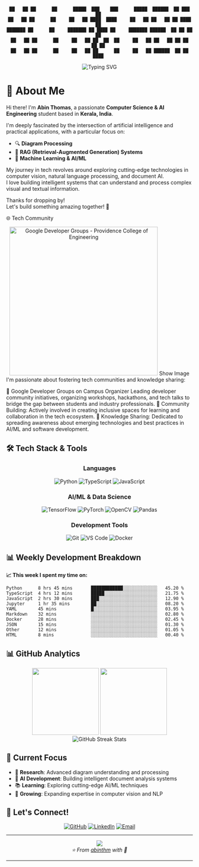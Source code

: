 <div align="center">

```
██   ██ ██      ██      █████  ███    ███      █████  ██████  ██ ███    ██ 
██   ██ ██      ██     ██   ██ ████  ████     ██   ██ ██   ██ ██ ████   ██ 
███████ ██      ██     ███████ ██ ████ ██     ███████ ██████  ██ ██ ██  ██ 
██   ██ ██      ██     ██   ██ ██  ██  ██     ██   ██ ██   ██ ██ ██  ██ ██ 
██   ██ ██      ██     ██   ██ ██      ██     ██   ██ ██████  ██ ██   ████ 
```

</div>


<div align="center">
  <img src="https://readme-typing-svg.herokuapp.com?font=Fira+Code&weight=600&size=28&duration=4000&pause=1000&color=00D4AA&center=true&vCenter=true&multiline=true&width=600&height=100&lines=Computer+Science+%26+AI/ML+Engineer" alt="Typing SVG" />
</div>

# 🚀 About Me

Hi there! I'm **Abin Thomas**, a passionate **Computer Science & AI Engineering** student based in **Kerala, India**.

I'm deeply fascinated by the intersection of artificial intelligence and practical applications, with a particular focus on:

- 🔍 **Diagram Processing**  
- 🤖 **RAG (Retrieval-Augmented Generation) Systems**  
- 🧠 **Machine Learning & AI/ML**

My journey in tech revolves around exploring cutting-edge technologies in computer vision, natural language processing, and document AI.  
I love building intelligent systems that can understand and process complex visual and textual information.

Thanks for dropping by!  
Let's build something amazing together! 🚀

🌐 Tech Community
<div align="center">
<img src="https://i.imgur.com/your-gdg-logo.png" alt="Google Developer Groups - Providence College of Engineering" width="400"/>
Show Image
</div>
I'm passionate about fostering tech communities and knowledge sharing:

👥 Google Developer Groups on Campus Organizer
Leading developer community initiatives, organizing workshops, hackathons, and tech talks to bridge the gap between students and industry professionals.
🎤 Community Building: Actively involved in creating inclusive spaces for learning and collaboration in the tech ecosystem.
📢 Knowledge Sharing: Dedicated to spreading awareness about emerging technologies and best practices in AI/ML and software development.
## 🛠️ Tech Stack & Tools

<div align="center">

### Languages
![Python](https://img.shields.io/badge/Python-3776AB?style=for-the-badge&logo=python&logoColor=white)
![TypeScript](https://img.shields.io/badge/TypeScript-007ACC?style=for-the-badge&logo=typescript&logoColor=white)
![JavaScript](https://img.shields.io/badge/JavaScript-F7DF1E?style=for-the-badge&logo=javascript&logoColor=black)

### AI/ML & Data Science
![TensorFlow](https://img.shields.io/badge/TensorFlow-FF6F00?style=for-the-badge&logo=tensorflow&logoColor=white)
![PyTorch](https://img.shields.io/badge/PyTorch-EE4C2C?style=for-the-badge&logo=pytorch&logoColor=white)
![OpenCV](https://img.shields.io/badge/OpenCV-27338e?style=for-the-badge&logo=OpenCV&logoColor=white)
![Pandas](https://img.shields.io/badge/Pandas-2C2D72?style=for-the-badge&logo=pandas&logoColor=white)

### Development Tools
![Git](https://img.shields.io/badge/Git-F05032?style=for-the-badge&logo=git&logoColor=white)
![VS Code](https://img.shields.io/badge/VS_Code-0078d4?style=for-the-badge&logo=visual-studio-code&logoColor=white)
![Docker](https://img.shields.io/badge/Docker-2496ED?style=for-the-badge&logo=docker&logoColor=white)

</div>



## 📊 Weekly Development Breakdown

**📈 This week I spent my time on:**

<!--START_SECTION:waka-->
```text
Python      8 hrs 45 mins       ████████████░░░░░░░░░░░░░   45.20 % 
TypeScript  4 hrs 12 mins       █████░░░░░░░░░░░░░░░░░░░░   21.75 % 
JavaScript  2 hrs 30 mins       ███░░░░░░░░░░░░░░░░░░░░░░   12.90 % 
Jupyter     1 hr 35 mins        ██░░░░░░░░░░░░░░░░░░░░░░░   08.20 % 
YAML        45 mins             █░░░░░░░░░░░░░░░░░░░░░░░░   03.95 % 
Markdown    32 mins             ░░░░░░░░░░░░░░░░░░░░░░░░░   02.80 % 
Docker      28 mins             ░░░░░░░░░░░░░░░░░░░░░░░░░   02.45 % 
JSON        15 mins             ░░░░░░░░░░░░░░░░░░░░░░░░░   01.30 % 
Other       12 mins             ░░░░░░░░░░░░░░░░░░░░░░░░░   01.05 % 
HTML        8 mins              ░░░░░░░░░░░░░░░░░░░░░░░░░   00.40 %
```
<!--END_SECTION:waka-->

## 📊 GitHub Analytics

<div align="center">
  <img height="180em" src="https://github-readme-stats.vercel.app/api?username=abinthm&show_icons=true&theme=tokyonight&include_all_commits=true&count_private=true&hide_border=true&bg_color=0D1117&title_color=00D4AA&icon_color=00D4AA&text_color=ffffff"/>
  <img height="180em" src="https://github-readme-stats.vercel.app/api/top-langs/?username=abinthm&layout=compact&langs_count=8&theme=tokyonight&hide_border=true&bg_color=0D1117&title_color=00D4AA&text_color=ffffff"/>
</div>

<div align="center">
  <img src="https://github-readme-streak-stats.herokuapp.com/?user=abinthm&theme=tokyonight&hide_border=true&background=0D1117&stroke=00D4AA&ring=00D4AA&fire=00D4AA&currStreakLabel=00D4AA" alt="GitHub Streak Stats"/>
</div>

## 🎯 Current Focus

- 🔬 **Research**: Advanced diagram understanding and processing
- 🤖 **AI Development**: Building intelligent document analysis systems
- 📚 **Learning**: Exploring cutting-edge AI/ML techniques
- 🌱 **Growing**: Expanding expertise in computer vision and NLP

## 🤝 Let's Connect!

<div align="center">

[![GitHub](https://img.shields.io/badge/GitHub-100000?style=for-the-badge&logo=github&logoColor=white)](https://github.com/abinthm)
[![LinkedIn](https://img.shields.io/badge/LinkedIn-0077B5?style=for-the-badge&logo=linkedin&logoColor=white)](https://www.linkedin.com/in/abinthomas253)
[![Email](https://img.shields.io/badge/Email-D14836?style=for-the-badge&logo=gmail&logoColor=white)](mailto:abinthomas253@gmail.com)

</div>

---

<div align="center">
  <img src="https://capsule-render.vercel.app/api?type=waving&color=gradient&customColorList=6,11,20&height=100&section=footer&animation=twinkling"/>
</div>

<div align="center">
  <i>⭐️ From <a href="https://github.com/abinthm">abinthm</a> with 💚</i>
</div>

---
